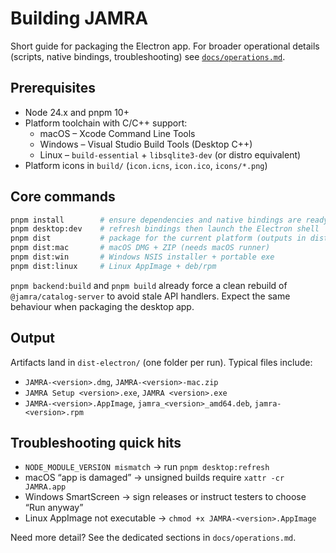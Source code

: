 # Building JAMRA

Short guide for packaging the Electron app. For broader operational details
(scripts, native bindings, troubleshooting) see [`docs/operations.md`](docs/operations.md).

## Prerequisites

- Node 24.x and pnpm 10+
- Platform toolchain with C/C++ support:
  - macOS – Xcode Command Line Tools
  - Windows – Visual Studio Build Tools (Desktop C++)
  - Linux – `build-essential` + `libsqlite3-dev` (or distro equivalent)
- Platform icons in `build/` (`icon.icns`, `icon.ico`, `icons/*.png`)

## Core commands

```bash
pnpm install        # ensure dependencies and native bindings are ready
pnpm desktop:dev    # refresh bindings then launch the Electron shell
pnpm dist           # package for the current platform (outputs in dist-electron/)
pnpm dist:mac       # macOS DMG + ZIP (needs macOS runner)
pnpm dist:win       # Windows NSIS installer + portable exe
pnpm dist:linux     # Linux AppImage + deb/rpm
```

`pnpm backend:build` and `pnpm build` already force a clean rebuild of
`@jamra/catalog-server` to avoid stale API handlers. Expect the same behaviour
when packaging the desktop app.

## Output

Artifacts land in `dist-electron/` (one folder per run). Typical files include:

- `JAMRA-<version>.dmg`, `JAMRA-<version>-mac.zip`
- `JAMRA Setup <version>.exe`, `JAMRA <version>.exe`
- `JAMRA-<version>.AppImage`, `jamra_<version>_amd64.deb`, `jamra-<version>.rpm`

## Troubleshooting quick hits

- `NODE_MODULE_VERSION mismatch` → run `pnpm desktop:refresh`
- macOS “app is damaged” → unsigned builds require `xattr -cr JAMRA.app`
- Windows SmartScreen → sign releases or instruct testers to choose “Run anyway”
- Linux AppImage not executable → `chmod +x JAMRA-<version>.AppImage`

Need more detail? See the dedicated sections in `docs/operations.md`.
